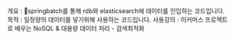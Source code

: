 개요 : springbatch를 통해 rdb와 elasticsearch에 데이터를 인입하는 코드입니다.  
목적 : 일정량의 데이터를 넣기위해 사용하는 코드입니다. 
사용강의 : 이커머스 프로젝트로 배우는 NoSQL & 대용량 데이터 처리 - 검색최적화
